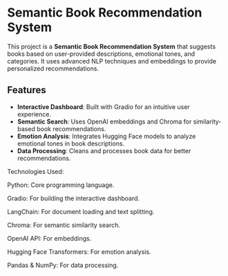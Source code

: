 # Semantic Book Recommendation System

This project is a **Semantic Book Recommendation System** that suggests books based on user-provided descriptions, emotional tones, and categories. It uses advanced NLP techniques and embeddings to provide personalized recommendations.

## Features
- **Interactive Dashboard**: Built with Gradio for an intuitive user experience.
- **Semantic Search**: Uses OpenAI embeddings and Chroma for similarity-based book recommendations.
- **Emotion Analysis**: Integrates Hugging Face models to analyze emotional tones in book descriptions.
- **Data Processing**: Cleans and processes book data for better recommendations.

Technologies Used:

Python: Core programming language.

Gradio: For building the interactive dashboard.

LangChain: For document loading and text splitting.

Chroma: For semantic similarity search.

OpenAI API: For embeddings.

Hugging Face Transformers: For emotion analysis.

Pandas & NumPy: For data processing.
